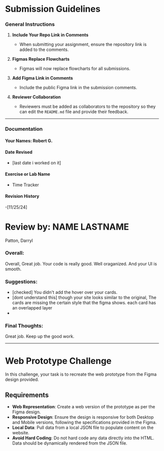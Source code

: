 # Submission Guidelines  

### General Instructions  
1. **Include Your Repo Link in Comments**  
   - When submitting your assignment, ensure the repository link is added to the comments.  

2. **Figmas Replace Flowcharts**  
   - Figmas will now replace flowcharts for all submissions.  

3. **Add Figma Link in Comments**  
   - Include the public Figma link in the submission comments.  

4. **Reviewer Collaboration**  
   - Reviewers must be added as collaborators to the repository so they can edit the `README.md` file and provide their feedback.  

---

### Documentation  

#### Your Names:  Robert G.

#### Date Revised  
- [last date i worked on it]  

#### Exercise or Lab Name  
- Time Tracker

#### Revision History  
-[11/25/24]

# Review by: NAME LASTNAME
Patton, Darryl

### Overall:
Overall, Great job. Your code is really good. Well oraganized. And your UI is smooth.

### Suggestions:
-  [checked] You didn't add the hover over your cards.
- [dont understand this] though your site looks similar to the original, The cards are missing the certain style that the figma shows. each card has an overlapped layer
- 

### Final Thoughts:
Great job. Keep up the good work.

---

# Web Prototype Challenge

In this challenge, your task is to recreate the web prototype from the Figma design provided.

## Requirements

- **Web Representation**: Create a web version of the prototype as per the Figma design.
- **Responsive Design**: Ensure the design is responsive for both Desktop and Mobile versions, following the specifications provided in the Figma.
- **Local Data**: Pull data from a local JSON file to populate content on the website.
- **Avoid Hard Coding**: Do not hard code any data directly into the HTML. Data should be dynamically rendered from the JSON file.
